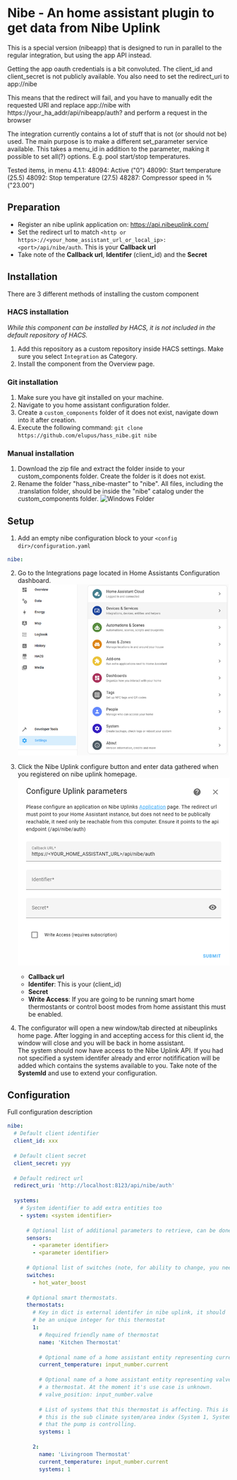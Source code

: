 # Nibe - An home assistant plugin to get data from Nibe Uplink

This is a special version (nibeapp) that is designed to run in parallel to 
the regular integration, but using the app API instead.

Getting the app oauth credentials is a bit convoluted. The client_id and client_secret is not 
publicly available. You also need to set the redirect_uri to app://nibe

This means that the redirect will fail, and you have to manually edit the requested URI and replace app://nibe with https://your_ha_addr/api/nibeapp/auth? and perform a request in the browser

The integration currently contains a lot of stuff that is not (or should not be) used. The main purpose is to make a different set_parameter service available. This takes a menu_id in addition to the parameter, making it possible to set all(?) options. E.g. pool start/stop temperatures.

Tested items, in menu 4.1.1:
48094: Active ("0")
48090: Start temperature (25.5)
48092: Stop temperature (27.5)
48287: Compressor speed in % ("23.00")

## Preparation

- Register an nibe uplink application on: https://api.nibeuplink.com/
- Set the redirect url to match `<http or https>://<your_home_assistant_url_or_local_ip>:<port>/api/nibe/auth`. This is your **Callback url**
- Take note of the **Callback url**, **Identifer** (client_id) and the **Secret**

## Installation

There are 3 different methods of installing the custom component

### HACS installation

_While this component can be installed by HACS, it is not included in the default repository of HACS._

1. Add this repository as a custom repository inside HACS settings. Make sure you select `Integration` as Category.
2. Install the component from the Overview page.

### Git installation

1. Make sure you have git installed on your machine.
2. Navigate to you home assistant configuration folder.
3. Create a `custom_components` folder of it does not exist, navigate down into it after creation.
4. Execute the following command: `git clone https://github.com/elupus/hass_nibe.git nibe`

### Manual installation

1. Download the zip file and extract the folder inside to your custom_components folder. Create the folder is it does not exist.
2. Rename the folder "hass_nibe-master" to "nibe". All files, including the .translation folder, should be inside the "nibe" catalog under the custom_components folder.
   ![Windows Folder](./docs/nibe_files_windows.png)

## Setup

1. Add an empty nibe configuration block to your `<config dir>/configuration.yaml`

```yaml
nibe:
```

2. Go to the Integrations page located in Home Assistants Configuration dashboard. ![Integrations page](./docs/integrations.png)

3. Click the Nibe Uplink configure button and enter data gathered when you registered on nibe uplink homepage. ![Configure uplink parameters](./docs/nibe_config.png)

   - **Callback url**
   - **Identifer**: This is your (client_id)
   - **Secret**
   - **Write Access**: If you are going to be running smart home thermostants or control boost modes from home assistant this must be enabled.

4. The configurator will open a new window/tab directed at nibeuplinks home page. After logging in and accepting access for this client id, the window will close and you will be back in home assistant.<br>
   The system should now have access to the Nibe Uplink API. If you had not specified a system identifer already and error notifification will be added which contains the systems available to you. Take note of the **SystemId** and use to extend your configuration.

## Configuration

Full configuration description

```yaml
nibe:
  # Default client identifier
  client_id: xxx

  # Default client secret
  client_secret: yyy

  # Default redirect url
  redirect_uri: 'http://localhost:8123/api/nibe/auth'

  systems:
    # System identifier to add extra entities too
    - system: <system identifier>

      # Optional list of additional parameters to retrieve, can be done here or on the sensor platform.
      sensors:
        - <parameter identifier>
        - <parameter identifier>

      # Optional list of switches (note, for ability to change, you need to use writeaccess and have payed license).
      switches:
        - hot_water_boost

      # Optional smart thermostats.
      thermostats:
        # Key in dict is external identifer in nibe uplink, it should
        # be an unique integer for this thermostat
        1:
          # Required friendly name of thermostat
          name: 'Kitchen Thermostat'

          # Optional name of a home assistant entity representing current temperature
          current_temperature: input_number.current

          # Optional name of a home assistant entity representing valve position of
          # a thermostat. At the moment it's use case is unknown.
          # valve_position: input_number.valve

          # List of systems that this thermostat is affecting. This is
          # this is the sub climate system/area index (System 1, System 2, ..)
          # that the pump is controlling.
          systems: 1

        2:
          name: 'Livingroom Thermostat'
          current_temperature: input_number.current
          systems: 1
```
